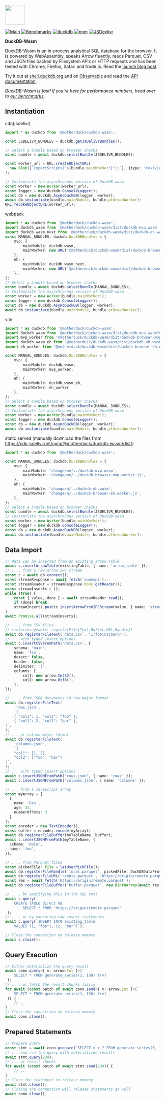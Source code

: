<img src="https://raw.githubusercontent.com/duckdb/duckdb-wasm/main/misc/duckdb_wasm.svg" height="64">

[![Main](https://github.com/duckdb/duckdb-wasm/actions/workflows/main.yml/badge.svg)](https://github.com/duckdb/duckdb-wasm/actions/workflows/main.yml)
[![Benchmarks](https://github.com/duckdb/duckdb-wasm/actions/workflows/benchmarks.yml/badge.svg)](https://github.com/duckdb/duckdb-wasm/actions/workflows/benchmarks.yml)
[![duckdb](https://cdn.jsdelivr.net/npm/@motherduck/duckdb-wasm@latest/dist/img/duckdb_version_badge.svg)](https://github.com/duckdb/duckdb)
[![npm](https://img.shields.io/npm/v/@motherduck/duckdb-wasm?logo=npm)](https://www.npmjs.com/package/@motherduck/duckdb-wasm/v/latest)
[![JSDevlivr](https://data.jsdelivr.com/v1/package/npm/@motherduck/duckdb-wasm/badge?style=rounded)](https://www.jsdelivr.com/package/npm/@motherduck/duckdb-wasm)

**DuckDB-Wasm**

DuckDB-Wasm is an in-process analytical SQL database for the browser. It is powered by WebAssembly, speaks Arrow fluently, reads Parquet, CSV and JSON files backed by Filesystem APIs or HTTP requests and has been tested with Chrome, Firefox, Safari and Node.js. Read the [launch blog post](https://duckdb.org/2021/10/29/duckdb-wasm.html).

Try it out at [shell.duckdb.org](https://shell.duckdb.org) and on [Observable](https://observablehq.com/@cmudig/duckdb) and read the [API documentation](https://shell.duckdb.org/docs/modules/index.html).

_DuckDB-Wasm is fast! If you're here for performance numbers, head over to [our benchmarks](https://shell.duckdb.org/versus)._

## Instantiation
cdn(jsdelivr)
```ts
import * as duckdb from '@motherduck/duckdb-wasm';

const JSDELIVR_BUNDLES = duckdb.getJsDelivrBundles();

// Select a bundle based on browser checks
const bundle = await duckdb.selectBundle(JSDELIVR_BUNDLES);

const worker_url = URL.createObjectURL(
  new Blob([`importScripts("${bundle.mainWorker!}");`], {type: 'text/javascript'})
);

// Instantiate the asynchronous version of DuckDB-wasm
const worker = new Worker(worker_url);
const logger = new duckdb.ConsoleLogger();
const db = new duckdb.AsyncDuckDB(logger, worker);
await db.instantiate(bundle.mainModule, bundle.pthreadWorker);
URL.revokeObjectURL(worker_url);
```

webpack
```ts
import * as duckdb from '@motherduck/duckdb-wasm';
import duckdb_wasm from '@motherduck/duckdb-wasm/dist/duckdb-mvp.wasm';
import duckdb_wasm_next from '@motherduck/duckdb-wasm/dist/duckdb-eh.wasm';
const MANUAL_BUNDLES: duckdb.DuckDBBundles = {
    mvp: {
        mainModule: duckdb_wasm,
        mainWorker: new URL('@motherduck/duckdb-wasm/dist/duckdb-browser-mvp.worker.js', import.meta.url).toString(),
    },
    eh: {
        mainModule: duckdb_wasm_next,
        mainWorker: new URL('@motherduck/duckdb-wasm/dist/duckdb-browser-eh.worker.js', import.meta.url).toString(),
    },
};
// Select a bundle based on browser checks
const bundle = await duckdb.selectBundle(MANUAL_BUNDLES);
// Instantiate the asynchronous version of DuckDB-wasm
const worker = new Worker(bundle.mainWorker!);
const logger = new duckdb.ConsoleLogger();
const db = new duckdb.AsyncDuckDB(logger, worker);
await db.instantiate(bundle.mainModule, bundle.pthreadWorker);
```
vite
```ts
import * as duckdb from '@motherduck/duckdb-wasm';
import duckdb_wasm from '@motherduck/duckdb-wasm/dist/duckdb-mvp.wasm?url';
import mvp_worker from '@motherduck/duckdb-wasm/dist/duckdb-browser-mvp.worker.js?url';
import duckdb_wasm_eh from '@motherduck/duckdb-wasm/dist/duckdb-eh.wasm?url';
import eh_worker from '@motherduck/duckdb-wasm/dist/duckdb-browser-eh.worker.js?url';

const MANUAL_BUNDLES: duckdb.DuckDBBundles = {
    mvp: {
        mainModule: duckdb_wasm,
        mainWorker: mvp_worker,
    },
    eh: {
        mainModule: duckdb_wasm_eh,
        mainWorker: eh_worker,
    },
};
// Select a bundle based on browser checks
const bundle = await duckdb.selectBundle(MANUAL_BUNDLES);
// Instantiate the asynchronous version of DuckDB-wasm
const worker = new Worker(bundle.mainWorker!);
const logger = new duckdb.ConsoleLogger();
const db = new duckdb.AsyncDuckDB(logger, worker);
await db.instantiate(bundle.mainModule, bundle.pthreadWorker);
```
static served (manually download the files from https://cdn.jsdelivr.net/npm/@motherduck/duckdb-wasm/dist/)
```ts
import * as duckdb from '@motherduck/duckdb-wasm';

const MANUAL_BUNDLES: duckdb.DuckDBBundles = {
    mvp: {
        mainModule: 'change/me/../duckdb-mvp.wasm',
        mainWorker: 'change/me/../duckdb-browser-mvp.worker.js',
    },
    eh: {
        mainModule: 'change/m/../duckdb-eh.wasm',
        mainWorker: 'change/m/../duckdb-browser-eh.worker.js',
    },
};
// Select a bundle based on browser checks
const bundle = await duckdb.selectBundle(JSDELIVR_BUNDLES);
// Instantiate the asynchronous version of DuckDB-wasm
const worker = new Worker(bundle.mainWorker!);
const logger = new duckdb.ConsoleLogger();
const db = new duckdb.AsyncDuckDB(logger, worker);
await db.instantiate(bundle.mainModule, bundle.pthreadWorker);
```

## Data Import

```ts
// Data can be inserted from an existing arrow.Table
await c.insertArrowTable(existingTable, { name: 'arrow_table' });
// ..., from a raw Arrow IPC stream
const c = await db.connect();
const streamResponse = await fetch(`someapi`);
const streamReader = streamResponse.body.getReader();
const streamInserts = [];
while (true) {
    const { value, done } = await streamReader.read();
    if (done) break;
    streamInserts.push(c.insertArrowFromIPCStream(value, { name: 'streamed' }));
}
await Promise.all(streamInserts);

// ..., from CSV files
// (interchangeable: registerFile{Text,Buffer,URL,Handle})
await db.registerFileText(`data.csv`, '1|foo\n2|bar\n');
// ... with typed insert options
await c.insertCSVFromPath('data.csv', {
    schema: 'main',
    name: 'foo',
    detect: false,
    header: false,
    delimiter: '|',
    columns: {
        col1: new arrow.Int32(),
        col2: new arrow.Utf8(),
    },
});

// ..., from JSON documents in row-major format
await db.registerFileText(
    'rows.json',
    `[
    { "col1": 1, "col2": "foo" },
    { "col1": 2, "col2": "bar" },
]`,
);
// ... or column-major format
await db.registerFileText(
    'columns.json',
    `{
    "col1": [1, 2],
    "col2": ["foo", "bar"]
}`,
);
// ... with typed insert options
await c.insertJSONFromPath('rows.json', { name: 'rows' });
await c.insertJSONFromPath('columns.json', { name: 'columns' });

// ... from a Javascript array
const myArray = [
  {
    name: 'Dan',
    age: 32,
    numberOfPets: 3
  }
];
const encoder = new TextEncoder();
const buffer = encoder.encode(myArray);
await db.registerFileBuffer(myTableName, buffer);
await c.insertJSONFromPath(myTableName, {
  schema: 'main',
  name: 'foo',
});

// ..., from Parquet files
const pickedFile: File = letUserPickFile();
await db.registerFileHandle('local.parquet', pickedFile, DuckDBDataProtocol.BROWSER_FILEREADER, true);
await db.registerFileURL('remote.parquet', 'https://origin/remote.parquet', DuckDBDataProtocol.HTTP, false);
const res = await fetch('https://origin/remote.parquet');
await db.registerFileBuffer('buffer.parquet', new Uint8Array(await res.arrayBuffer()));

// ..., by specifying URLs in the SQL text
await c.query(`
    CREATE TABLE direct AS
        SELECT * FROM "https://origin/remote.parquet"
`);
// ..., or by executing raw insert statements
await c.query(`INSERT INTO existing_table
    VALUES (1, "foo"), (2, "bar")`);

// Close the connection to release memory
await c.close();
```

## Query Execution

```ts
// Either materialize the query result
await conn.query<{ v: arrow.Int }>(`
    SELECT * FROM generate_series(1, 100) t(v)
`);
// ..., or fetch the result chunks lazily
for await (const batch of await conn.send<{ v: arrow.Int }>(`
    SELECT * FROM generate_series(1, 100) t(v)
`)) {
    // ...
}
// Close the connection to release memory
await conn.close();
```

## Prepared Statements

```ts
// Prepare query
const stmt = await conn.prepare(`SELECT v + ? FROM generate_series(0, 10000) as t(v);`);
// ... and run the query with materialized results
await stmt.query(234);
// ... or result chunks
for await (const batch of await stmt.send(234)) {
    // ...
}
// Close the statement to release memory
await stmt.close();
// Closing the connection will release statements as well
await conn.close();
```
